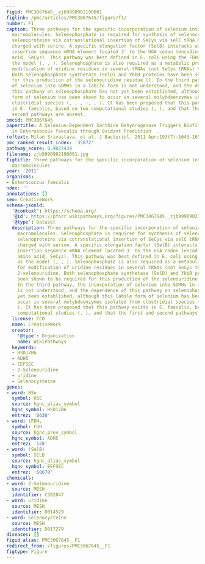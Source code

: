 ```yaml
---
figid: PMC3067645__zjb9990902190001
figlink: /pmc/articles/PMC3067645/figure/f1/
number: F1
caption: Three pathways for the specific incorporation of selenium into biological
  macromolecules. Selenophosphate is required for synthesis of selenocysteine (SeCys)-containing
  selenoproteins via cotranslational insertion of SeCys via selC tRNA that is first
  charged with serine. A specific elongation factor (SelB) interacts with the selenocysteine
  insertion sequence mRNA element located 3′ to the UGA codon (encoding the 21st amino
  acid, SeCys). This pathway was best defined in E. coli using the FDHH enzyme as
  the model (, , ). Selenophosphate is also required as a metabolic precursor for
  modification of uridine residues in several tRNAs (not SeCys tRNAs) to form 2-selenouridine.
  Both selenophosphate synthetase (SelD) and YbbB proteins have been shown to be required
  for this production of the selenouridine residue (). In the third pathway, the incorporation
  of selenium into SDMHs in a labile form is not understood, and the dependence of
  this pathway on selenophosphate has not yet been established, although this labile
  form of selenium has been shown to occur in several molybdoenzymes isolated from
  clostridial species (, , , -, , ). It has been proposed that this pathway exists
  in E. faecalis, based on two computational studies (, ), and that the first and
  second pathways are absent.
pmcid: PMC3067645
papertitle: A Selenium-Dependent Xanthine Dehydrogenase Triggers Biofilm Proliferation
  in Enterococcus faecalis through Oxidant Production  .
reftext: Milan Srivastava, et al. J Bacteriol. 2011 Apr;193(7):1643-1652.
pmc_ranked_result_index: '35872'
pathway_score: 0.9027439
filename: zjb9990902190001.jpg
figtitle: Three pathways for the specific incorporation of selenium into biological
  macromolecules
year: '2011'
organisms:
- Enterococcus faecalis
ndex: ''
annotations: []
seo: CreativeWork
schema-jsonld:
  '@context': https://schema.org/
  '@id': https://pfocr.wikipathways.org/figures/PMC3067645__zjb9990902190001.html
  '@type': Dataset
  description: Three pathways for the specific incorporation of selenium into biological
    macromolecules. Selenophosphate is required for synthesis of selenocysteine (SeCys)-containing
    selenoproteins via cotranslational insertion of SeCys via selC tRNA that is first
    charged with serine. A specific elongation factor (SelB) interacts with the selenocysteine
    insertion sequence mRNA element located 3′ to the UGA codon (encoding the 21st
    amino acid, SeCys). This pathway was best defined in E. coli using the FDHH enzyme
    as the model (, , ). Selenophosphate is also required as a metabolic precursor
    for modification of uridine residues in several tRNAs (not SeCys tRNAs) to form
    2-selenouridine. Both selenophosphate synthetase (SelD) and YbbB proteins have
    been shown to be required for this production of the selenouridine residue ().
    In the third pathway, the incorporation of selenium into SDMHs in a labile form
    is not understood, and the dependence of this pathway on selenophosphate has not
    yet been established, although this labile form of selenium has been shown to
    occur in several molybdoenzymes isolated from clostridial species (, , , -, ,
    ). It has been proposed that this pathway exists in E. faecalis, based on two
    computational studies (, ), and that the first and second pathways are absent.
  license: CC0
  name: CreativeWork
  creator:
    '@type': Organization
    name: WikiPathways
  keywords:
  - HSD17B6
  - ADH5
  - EEFSEC
  - 2-Selenouridine
  - uridine
  - Selenocysteine
genes:
- word: HSe
  symbol: HSE
  source: hgnc_alias_symbol
  hgnc_symbol: HSD17B6
  entrez: '8630'
- word: (FDH,
  symbol: FDH
  source: hgnc_prev_symbol
  hgnc_symbol: ADH5
  entrez: '128'
- word: (SelB)
  symbol: SELB
  source: hgnc_alias_symbol
  hgnc_symbol: EEFSEC
  entrez: '60678'
chemicals:
- word: 2-Selenouridine
  source: MESH
  identifier: C502847
- word: uridine
  source: MESH
  identifier: D014529
- word: Selenocysteine
  source: MESH
  identifier: D017279
diseases: []
figid_alias: PMC3067645__F1
redirect_from: /figures/PMC3067645__F1
figtype: Figure
---
```

